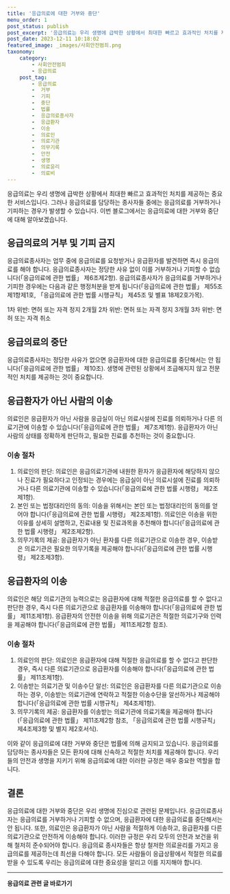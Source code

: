 ```yaml
---
title: '응급의료에 대한 거부와 중단'
menu_order: 1
post_status: publish
post_excerpt: '응급의료는 우리 생명에 급박한 상황에서 최대한 빠르고 효과적인 처치를 제공하는 중요한 서비스입니다. 그러나 응급의료를 담당하는 종사자들 중에는 응급의료를 거부하거나 기피하는 경우가 발생할 수 있습니다. 이번 블로그에서는 응급의료에 대한 거부와 중단에 대해 알아보겠습니다.'
post_date: 2023-12-11 10:18:02
featured_image: _images/사회안전범죄.png
taxonomy:
    category:
        - 사회안전범죄
        - 응급의료
    post_tag:
        - 응급의료
        -  거부
        -  기피
        -  중단
        -  법률
        -  응급의료종사자
        -  응급환자
        -  이송
        -  의료인
        -  의료기관
        -  의무기록
        -  안전
        -  생명
        -  의료윤리
        -  의료비
---
```



응급의료는 우리 생명에 급박한 상황에서 최대한 빠르고 효과적인 처치를 제공하는 중요한 서비스입니다. 그러나 응급의료를 담당하는 종사자들 중에는 응급의료를 거부하거나 기피하는 경우가 발생할 수 있습니다. 이번 블로그에서는 응급의료에 대한 거부와 중단에 대해 알아보겠습니다.

## 응급의료의 거부 및 기피 금지

응급의료종사자는 업무 중에 응급의료를 요청받거나 응급환자를 발견하면 즉시 응급의료를 해야 합니다. 응급의료종사자는 정당한 사유 없이 이를 거부하거나 기피할 수 없습니다(「응급의료에 관한 법률」 제6조제2항). 응급의료종사자가 응급의료를 거부하거나 기피한 경우에는 다음과 같은 행정처분을 받게 됩니다(「응급의료에 관한 법률」 제55조제1항제1호, 「응급의료에 관한 법률 시행규칙」 제45조 및 별표 18제2호가목).

1차 위반: 면허 또는 자격 정지 2개월
2차 위반: 면허 또는 자격 정지 3개월
3차 위반: 면허 또는 자격 취소

## 응급의료의 중단

응급의료종사자는 정당한 사유가 없으면 응급환자에 대한 응급의료를 중단해서는 안 됩니다(「응급의료에 관한 법률」 제10조). 생명에 관련된 상황에서 조급해지지 않고 전문적인 처치를 제공하는 것이 중요합니다.

## 응급환자가 아닌 사람의 이송

의료인은 응급환자가 아닌 사람을 응급실이 아닌 의료시설에 진료를 의뢰하거나 다른 의료기관에 이송할 수 있습니다(「응급의료에 관한 법률」 제7조제1항). 응급환자가 아닌 사람의 상태를 정확하게 판단하고, 필요한 진료를 추천하는 것이 중요합니다.

### 이송 절차

1. 의료인의 판단: 의료인은 응급의료기관에 내원한 환자가 응급환자에 해당하지 않으나 진료가 필요하다고 인정되는 경우에는 응급실이 아닌 의료시설에 진료를 의뢰하거나 다른 의료기관에 이송할 수 있습니다(「응급의료에 관한 법률 시행령」 제2조제1항).
2. 본인 또는 법정대리인의 동의: 이송을 위해서는 본인 또는 법정대리인의 동의를 얻어야 합니다(「응급의료에 관한 법률 시행령」 제2조제1항). 의료인은 이송을 위한 이유를 상세히 설명하고, 진료내용 및 진료과목을 추천해야 합니다(「응급의료에 관한 법률 시행령」 제2조제2항).
3. 의무기록의 제공: 응급환자가 아닌 환자를 다른 의료기관으로 이송한 경우, 이송받은 의료기관은 필요한 의무기록을 제공해야 합니다(「응급의료에 관한 법률 시행령」 제2조제3항).

## 응급환자의 이송

의료인은 해당 의료기관의 능력으로는 응급환자에 대해 적절한 응급의료를 할 수 없다고 판단한 경우, 즉시 다른 의료기관으로 응급환자를 이송해야 합니다(「응급의료에 관한 법률」 제11조제1항). 응급환자의 안전한 이송을 위해 의료기관은 적절한 의료기구와 인력을 제공해야 합니다(「응급의료에 관한 법률」 제11조제2항 참조).

### 이송 절차

1. 의료인의 판단: 의료인은 응급환자에 대해 적절한 응급의료를 할 수 없다고 판단한 경우, 즉시 다른 의료기관으로 응급환자를 이송해야 합니다(「응급의료에 관한 법률」 제11조제1항).
2. 이송받는 의료기관 및 이송수단 알선: 의료인은 응급환자를 다른 의료기관으로 이송하는 경우, 이송받는 의료기관에 연락하고 적절한 이송수단을 알선하거나 제공해야 합니다(「응급의료에 관한 법률 시행규칙」 제4조제1항).
3. 의무기록의 제공: 응급환자를 이송받는 의료기관에 의료기록을 제공해야 합니다(「응급의료에 관한 법률」 제11조제2항 참조, 「응급의료에 관한 법률 시행규칙」 제4조제3항 및 별지 제2호서식).

이와 같이 응급의료에 대한 거부와 중단은 법률에 의해 금지되고 있습니다. 응급의료를 담당하는 종사자들은 모든 환자에 대해 신속하고 적절한 처치를 제공해야 합니다. 우리들의 안전과 생명을 지키기 위해 응급의료에 대한 이러한 규정은 매우 중요한 역할을 합니다.

## 결론

응급의료에 대한 거부와 중단은 우리 생명에 진심으로 관련된 문제입니다. 응급의료종사자는 응급의료를 거부하거나 기피할 수 없으며, 응급환자에 대한 응급의료를 중단해서는 안 됩니다. 또한, 의료인은 응급환자가 아닌 사람을 적절하게 이송하고, 응급환자를 다른 의료기관으로 안전하게 이송해야 합니다. 이러한 규정은 우리 모두의 안전과 보건을 위해 철저히 준수되어야 합니다. 응급의료 종사자들은 항상 철저한 의료윤리를 가지고 응급의료를 제공하는데 최선을 다해야 합니다. 모든 사람들이 응급상황에서 적절한 의료를 받을 수 있도록 우리는 응급의료에 대한 중요성을 알리고 이를 지지해야 합니다.
<!-- wp:separator -->
<hr class="wp-block-separator has-alpha-channel-opacity"/>
<!-- /wp:separator -->

<!-- wp:group {"backgroundColor":"base","layout":{"type":"constrained"}} -->
<div class="wp-block-group has-base-background-color has-background"><!-- wp:paragraph {"align":"center","fontSize":"medium"} -->
<p class="has-text-align-center has-large-font-size"><strong>응급의료 관련 글 바로가기</strong></p>
<!-- /wp:paragraph -->


<!-- wp:latest-posts
{"categories":[{"id":30822,"count":19,"description":"","link":"https://uknowlaw.com/category/%ec%9d%91%ea%b8%89%ec%9d%98%eb%a3%8c/","name":"응급의료","slug":"응급의료","taxonomy":"category","parent":0,"meta":[],"_links":{"self":[{"href":"https://uknowlaw.com/wp-json/wp/v2/categories/30822"}],"collection":[{"href":"https://uknowlaw.com/wp-json/wp/v2/categories"}],"about":[{"href":"https://uknowlaw.com/wp-json/wp/v2/taxonomies/category"}],"wp:post_type":[{"href":"https://uknowlaw.com/wp-json/wp/v2/posts?categories=30822"}],"curies":[{"name":"wp","href":"https://api.w.org/{rel}","templated":true}]}}],"postsToShow":100,"excerptLength":28,"postLayout":"grid","columns":2,"featuredImageAlign":"left","featuredImageSizeSlug":"large","fontSize":"small"} /--></div>
<!-- /wp:group -->